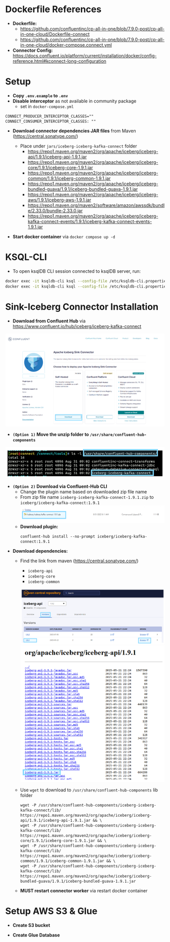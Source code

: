 # Dockerfile References
- **Dockerfile:** 
    - https://github.com/confluentinc/cp-all-in-one/blob/7.9.0-post/cp-all-in-one-cloud/Dockerfile-connect
    - https://github.com/confluentinc/cp-all-in-one/blob/7.9.0-post/cp-all-in-one-cloud/docker-compose.connect.yml
- **Connector Config:** https://docs.confluent.io/platform/current/installation/docker/config-reference.html#kconnect-long-configuration

# Setup
- **Copy `.env.example` to `.env`**
- **Disable interceptor** as not available in community package
    - set in `docker-compose.yml`
```properties
CONNECT_PRODUCER_INTERCEPTOR_CLASSES=""
CONNECT_CONSUMER_INTERCEPTOR_CLASSES: ""
```

- **Download connector dependencies JAR files** from Maven (https://central.sonatype.com/)
    - Place under `jars/iceberg-iceberg-kafka-connect` folder
        - https://repo1.maven.org/maven2/org/apache/iceberg/iceberg-api/1.9.1/iceberg-api-1.9.1.jar
        - https://repo1.maven.org/maven2/org/apache/iceberg/iceberg-core/1.9.1/iceberg-core-1.9.1.jar
        - https://repo1.maven.org/maven2/org/apache/iceberg/iceberg-common/1.9.1/iceberg-common-1.9.1.jar
        - https://repo1.maven.org/maven2/org/apache/iceberg/iceberg-bundled-guava/1.9.1/iceberg-bundled-guava-1.9.1.jar
        - https://repo1.maven.org/maven2/org/apache/iceberg/iceberg-aws/1.9.1/iceberg-aws-1.9.1.jar
        - https://repo1.maven.org/maven2/software/amazon/awssdk/bundle/2.33.0/bundle-2.33.0.jar
        - https://repo1.maven.org/maven2/org/apache/iceberg/iceberg-kafka-connect-events/1.9.1/iceberg-kafka-connect-events-1.9.1.jar

- **Start docker container** via `docker compose up -d`

# KSQL-CLI
- To open ksqlDB CLI session connected to ksqlDB server, run:
```sh
docker exec -it ksqldb-cli ksql --config-file /etc/ksqldb-cli.properties http://ksqldb-server:8088
docker exec -it ksqldb-cli ksql --config-file /etc/ksqldb-cli.properties http://ksqldb-server:8088 -e "SHOW STREAMS;"
```

# Sink-Iceberg Connector Installation
- **Download from Confluent Hub** via https://www.confluent.io/hub/iceberg/iceberg-kafka-connect

![Image](./assets/1.PNG)

- **`(Option 1)` Move the unzip folder to `/usr/share/confluent-hub-components`**

![Image](./assets/2.PNG)

- **`(Option 2)` Download via Confluent-Hub CLI**
    - Change the plugin name based on downloaded zip file name
    - From zip file name `iceberg-iceberg-kafka-connect-1.9.1.zip` to `iceberg/iceberg-kafka-connect:1.9.1`
        ![Image](./assets/3.PNG)
    - **Download plugin:** 
        ```shell
        confluent-hub install --no-prompt iceberg/iceberg-kafka-connect:1.9.1
        ```
- **Download dependencies:** 
    - Find the link from maven (https://central.sonatype.com/)
        - `iceberg-api`
        - `iceberg-core`
        - `iceberg-common`

        ![Image](./assets/4.PNG)
        ![Image](./assets/5.PNG)

    - Use `wget` to download to `/usr/share/confluent-hub-components` lib folder
        ```shell
        wget -P /usr/share/confluent-hub-components/iceberg-iceberg-kafka-connect/lib/ https://repo1.maven.org/maven2/org/apache/iceberg/iceberg-api/1.9.1/iceberg-api-1.9.1.jar && \
        wget -P /usr/share/confluent-hub-components/iceberg-iceberg-kafka-connect/lib/ https://repo1.maven.org/maven2/org/apache/iceberg/iceberg-core/1.9.1/iceberg-core-1.9.1.jar && \
        wget -P /usr/share/confluent-hub-components/iceberg-iceberg-kafka-connect/lib/ https://repo1.maven.org/maven2/org/apache/iceberg/iceberg-common/1.9.1/iceberg-common-1.9.1.jar && \
        wget -P /usr/share/confluent-hub-components/iceberg-iceberg-kafka-connect/lib/ https://repo1.maven.org/maven2/org/apache/iceberg/iceberg-bundled-guava/1.9.1/iceberg-bundled-guava-1.9.1.jar
        ```

    - **MUST restart connector worker** via restart docker container

# Setup AWS S3 & Glue
- **Create S3 bucket**

- **Create Glue Database**